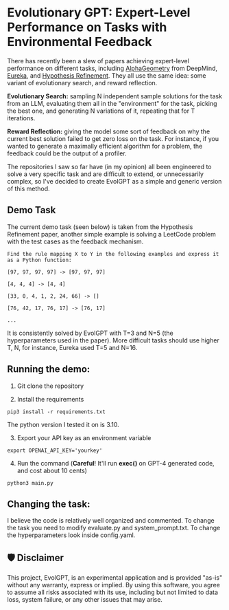 # Evolutionary GPT: Expert-Level Performance on Tasks with Environmental Feedback

There has recently been a slew of papers achieving expert-level performance on different tasks, including [AlphaGeometry](https://www.nature.com/articles/s41586-023-06747-5) from DeepMind, [Eureka](https://arxiv.org/abs/2310.12931), and [Hypothesis Refinement](https://openreview.net/pdf?id=bNt7oajl2a).
They all use the same idea: some variant of evolutionary search, and reward reflection.

**Evolutionary Search:** sampling N independent sample solutions for the task from an LLM, evaluating them all in the "environment" for the task, picking the best one, and generating N variations of it, repeating that for T iterations.

**Reward Reflection:** giving the model some sort of feedback on why the current best solution failed to get zero loss on the task. For instance, if you wanted to generate a maximally efficient algorithm for a problem, the feedback could be the output of a profiler.

The repositories I saw so far have (in my opinion) all been engineered to solve a very specific task and are difficult to extend, or unnecessarily complex, so I've decided to create EvolGPT as a simple and generic version of this method. 

## Demo Task
The current demo task (seen below) is taken from the Hypothesis Refinement paper, another simple example is solving a LeetCode problem with the test cases as the feedback mechanism.


```
Find the rule mapping X to Y in the following examples and express it as a Python function:

[97, 97, 97, 97] -> [97, 97, 97]

[4, 4, 4] -> [4, 4]

[33, 0, 4, 1, 2, 24, 66] -> []

[76, 42, 17, 76, 17] -> [76, 17]

...
```


It is consistently solved by EvolGPT with T=3 and N=5 (the hyperparameters used in the paper).
More difficult tasks should use higher T, N, for instance, Eureka used T=5 and N=16.

## Running the demo:

1. Git clone the repository

2. Install the requirements
```
pip3 install -r requirements.txt
```
The python version I tested it on is 3.10.

3. Export your API key as an environment variable
```
export OPENAI_API_KEY='yourkey'
```

4. Run the command (**Careful**! It'll run **exec()** on GPT-4 generated code, and cost about 10 cents)
```
python3 main.py
```

## Changing the task:
I believe the code is relatively well organized and commented. To change the task you need to modify evaluate.py and system_prompt.txt. To change the hyperparameters look inside config.yaml.

## 🛡 Disclaimer
This project, EvolGPT, is an experimental application and is provided "as-is" without any warranty, express or implied. By using this software, you agree to assume all risks associated with its use, including but not limited to data loss, system failure, or any other issues that may arise.
